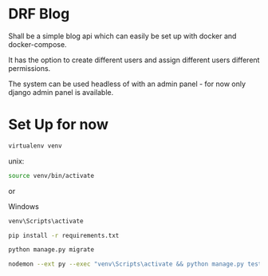 # DRF Blog

Shall be a simple blog api which can easily be set up with docker and docker-compose.

It has the option to create different users and assign different users different permissions. 

The system can be used headless of with an admin panel - for now only django admin panel  is available. 

# Set Up for now


```bash
virtualenv venv
```	
unix:
```bash	
source venv/bin/activate
```

or 

Windows
```bash	
venv\Scripts\activate
```

```bash
pip install -r requirements.txt
```	

```bash	
python manage.py migrate
```


```bash	
nodemon --ext py --exec "venv\Scripts\activate && python manage.py test"
```

